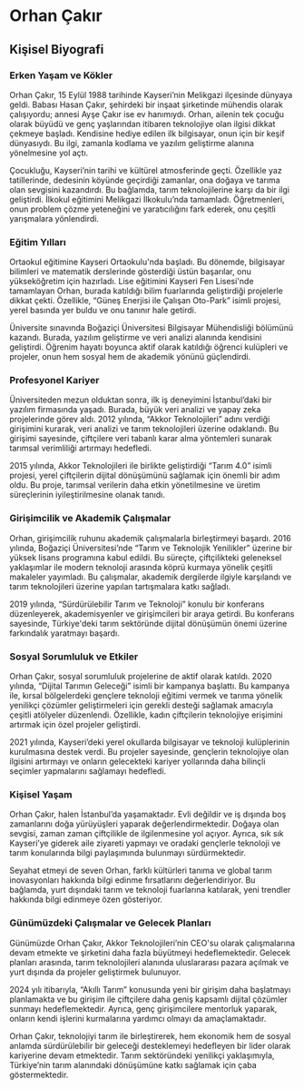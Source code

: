 # Orhan Çakır

## Kişisel Biyografi

### Erken Yaşam ve Kökler

Orhan Çakır, 15 Eylül 1988 tarihinde Kayseri’nin Melikgazi ilçesinde dünyaya geldi. Babası Hasan Çakır, şehirdeki bir inşaat şirketinde mühendis olarak çalışıyordu; annesi Ayşe Çakır ise ev hanımıydı. Orhan, ailenin tek çocuğu olarak büyüdü ve genç yaşlarından itibaren teknolojiye olan ilgisi dikkat çekmeye başladı. Kendisine hediye edilen ilk bilgisayar, onun için bir keşif dünyasıydı. Bu ilgi, zamanla kodlama ve yazılım geliştirme alanına yönelmesine yol açtı.

Çocukluğu, Kayseri’nin tarihi ve kültürel atmosferinde geçti. Özellikle yaz tatillerinde, dedesinin köyünde geçirdiği zamanlar, ona doğaya ve tarıma olan sevgisini kazandırdı. Bu bağlamda, tarım teknolojilerine karşı da bir ilgi geliştirdi. İlkokul eğitimini Melikgazi İlkokulu’nda tamamladı. Öğretmenleri, onun problem çözme yeteneğini ve yaratıcılığını fark ederek, onu çeşitli yarışmalara yönlendirdi.

### Eğitim Yılları

Ortaokul eğitimine Kayseri Ortaokulu'nda başladı. Bu dönemde, bilgisayar bilimleri ve matematik derslerinde gösterdiği üstün başarılar, onu yükseköğretim için hazırladı. Lise eğitimini Kayseri Fen Lisesi'nde tamamlayan Orhan, burada katıldığı bilim fuarlarında geliştirdiği projelerle dikkat çekti. Özellikle, “Güneş Enerjisi ile Çalışan Oto-Park” isimli projesi, yerel basında yer buldu ve onu tanınır hale getirdi.

Üniversite sınavında Boğaziçi Üniversitesi Bilgisayar Mühendisliği bölümünü kazandı. Burada, yazılım geliştirme ve veri analizi alanında kendisini geliştirdi. Öğrenim hayatı boyunca aktif olarak katıldığı öğrenci kulüpleri ve projeler, onun hem sosyal hem de akademik yönünü güçlendirdi.

### Profesyonel Kariyer

Üniversiteden mezun olduktan sonra, ilk iş deneyimini İstanbul’daki bir yazılım firmasında yaşadı. Burada, büyük veri analizi ve yapay zeka projelerinde görev aldı. 2012 yılında, “Akkor Teknolojileri” adını verdiği girişimini kurarak, veri analizi ve tarım teknolojileri üzerine odaklandı. Bu girişimi sayesinde, çiftçilere veri tabanlı karar alma yöntemleri sunarak tarımsal verimliliği artırmayı hedefledi.

2015 yılında, Akkor Teknolojileri ile birlikte geliştirdiği “Tarım 4.0” isimli projesi, yerel çiftçilerin dijital dönüşümünü sağlamak için önemli bir adım oldu. Bu proje, tarımsal verilerin daha etkin yönetilmesine ve üretim süreçlerinin iyileştirilmesine olanak tanıdı.

### Girişimcilik ve Akademik Çalışmalar

Orhan, girişimcilik ruhunu akademik çalışmalarla birleştirmeyi başardı. 2016 yılında, Boğaziçi Üniversitesi’nde “Tarım ve Teknolojik Yenilikler” üzerine bir yüksek lisans programına kabul edildi. Bu süreçte, çiftçilikteki geleneksel yaklaşımlar ile modern teknoloji arasında köprü kurmaya yönelik çeşitli makaleler yayımladı. Bu çalışmalar, akademik dergilerde ilgiyle karşılandı ve tarım teknolojileri üzerine yapılan tartışmalara katkı sağladı.

2019 yılında, “Sürdürülebilir Tarım ve Teknoloji” konulu bir konferans düzenleyerek, akademisyenler ve girişimcileri bir araya getirdi. Bu konferans sayesinde, Türkiye'deki tarım sektöründe dijital dönüşümün önemi üzerine farkındalık yaratmayı başardı.

### Sosyal Sorumluluk ve Etkiler

Orhan Çakır, sosyal sorumluluk projelerine de aktif olarak katıldı. 2020 yılında, “Dijital Tarımın Geleceği” isimli bir kampanya başlattı. Bu kampanya ile, kırsal bölgelerdeki gençlere teknoloji eğitimi vermek ve tarıma yönelik yenilikçi çözümler geliştirmeleri için gerekli desteği sağlamak amacıyla çeşitli atölyeler düzenlendi. Özellikle, kadın çiftçilerin teknolojiye erişimini artırmak için özel projeler geliştirdi.

2021 yılında, Kayseri’deki yerel okullarda bilgisayar ve teknoloji kulüplerinin kurulmasına destek verdi. Bu projeler sayesinde, gençlerin teknolojiye olan ilgisini artırmayı ve onların gelecekteki kariyer yollarında daha bilinçli seçimler yapmalarını sağlamayı hedefledi.

### Kişisel Yaşam

Orhan Çakır, halen İstanbul’da yaşamaktadır. Evli değildir ve iş dışında boş zamanlarını doğa yürüyüşleri yaparak değerlendirmektedir. Doğaya olan sevgisi, zaman zaman çiftçilikle de ilgilenmesine yol açıyor. Ayrıca, sık sık Kayseri’ye giderek aile ziyareti yapmayı ve oradaki gençlerle teknoloji ve tarım konularında bilgi paylaşımında bulunmayı sürdürmektedir.

Seyahat etmeyi de seven Orhan, farklı kültürleri tanıma ve global tarım inovasyonları hakkında bilgi edinme fırsatlarını değerlendiriyor. Bu bağlamda, yurt dışındaki tarım ve teknoloji fuarlarına katılarak, yeni trendler hakkında bilgi edinmeye özen gösteriyor.

### Günümüzdeki Çalışmalar ve Gelecek Planları

Günümüzde Orhan Çakır, Akkor Teknolojileri’nin CEO'su olarak çalışmalarına devam etmekte ve şirketini daha fazla büyütmeyi hedeflemektedir. Gelecek planları arasında, tarım teknolojileri alanında uluslararası pazara açılmak ve yurt dışında da projeler geliştirmek bulunuyor.

2024 yılı itibarıyla, “Akıllı Tarım” konusunda yeni bir girişim daha başlatmayı planlamakta ve bu girişim ile çiftçilere daha geniş kapsamlı dijital çözümler sunmayı hedeflemektedir. Ayrıca, genç girişimcilere mentorluk yaparak, onların kendi işlerini kurmalarına yardımcı olmayı da amaçlamaktadır.

Orhan Çakır, teknolojiyi tarım ile birleştirerek, hem ekonomik hem de sosyal anlamda sürdürülebilir bir geleceği desteklemeyi hedefleyen bir lider olarak kariyerine devam etmektedir. Tarım sektöründeki yenilikçi yaklaşımıyla, Türkiye’nin tarım alanındaki dönüşümüne katkı sağlamak için çaba göstermektedir.